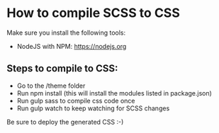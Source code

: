 # How to compile SCSS to CSS 

Make sure you install the following tools:
* NodeJS with NPM: https://nodejs.org

## Steps to compile to CSS:
* Go to the /theme folder
* Run npm install (this will install the modules listed in package.json)
* Run gulp sass to compile css code once
* Run gulp watch to keep watching for SCSS changes

Be sure to deploy the generated CSS :-)

